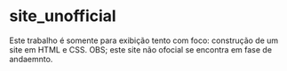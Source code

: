 # site_unofficial
Este trabalho é somente para exibição tento com foco: construção de um site em HTML e CSS. OBS; este site não ofocial se encontra em fase de andaemnto. 
